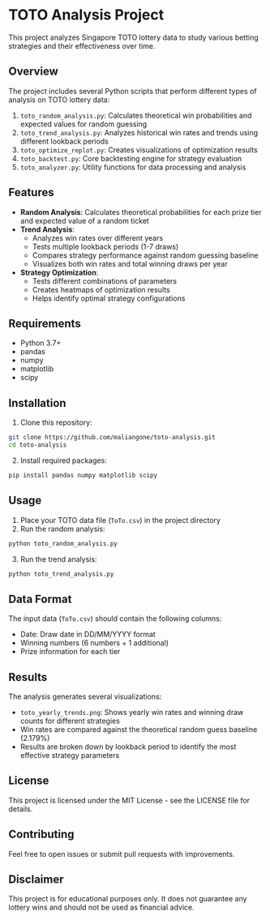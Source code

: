 # TOTO Analysis Project

This project analyzes Singapore TOTO lottery data to study various betting strategies and their effectiveness over time.

## Overview

The project includes several Python scripts that perform different types of analysis on TOTO lottery data:

1. `toto_random_analysis.py`: Calculates theoretical win probabilities and expected values for random guessing
2. `toto_trend_analysis.py`: Analyzes historical win rates and trends using different lookback periods
3. `toto_optimize_replot.py`: Creates visualizations of optimization results
4. `toto_backtest.py`: Core backtesting engine for strategy evaluation
5. `toto_analyzer.py`: Utility functions for data processing and analysis

## Features

- **Random Analysis**: Calculates theoretical probabilities for each prize tier and expected value of a random ticket
- **Trend Analysis**: 
  - Analyzes win rates over different years
  - Tests multiple lookback periods (1-7 draws)
  - Compares strategy performance against random guessing baseline
  - Visualizes both win rates and total winning draws per year
- **Strategy Optimization**: 
  - Tests different combinations of parameters
  - Creates heatmaps of optimization results
  - Helps identify optimal strategy configurations

## Requirements

- Python 3.7+
- pandas
- numpy
- matplotlib
- scipy

## Installation

1. Clone this repository:
```bash
git clone https://github.com/maliangone/toto-analysis.git
cd toto-analysis
```

2. Install required packages:
```bash
pip install pandas numpy matplotlib scipy
```

## Usage

1. Place your TOTO data file (`ToTo.csv`) in the project directory
2. Run the random analysis:
```bash
python toto_random_analysis.py
```
3. Run the trend analysis:
```bash
python toto_trend_analysis.py
```

## Data Format

The input data (`ToTo.csv`) should contain the following columns:
- Date: Draw date in DD/MM/YYYY format
- Winning numbers (6 numbers + 1 additional)
- Prize information for each tier

## Results

The analysis generates several visualizations:
- `toto_yearly_trends.png`: Shows yearly win rates and winning draw counts for different strategies
- Win rates are compared against the theoretical random guess baseline (2.179%)
- Results are broken down by lookback period to identify the most effective strategy parameters

## License

This project is licensed under the MIT License - see the LICENSE file for details.

## Contributing

Feel free to open issues or submit pull requests with improvements.

## Disclaimer

This project is for educational purposes only. It does not guarantee any lottery wins and should not be used as financial advice. 